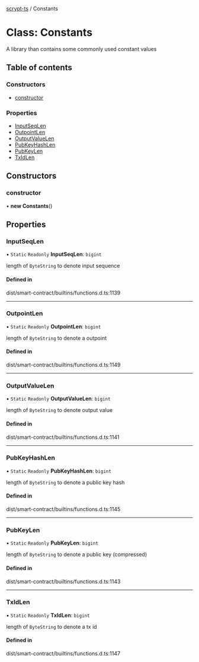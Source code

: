 [scrypt-ts](../README.md) / Constants

# Class: Constants

A library than contains some commonly used constant values

## Table of contents

### Constructors

- [constructor](Constants.md#constructor)

### Properties

- [InputSeqLen](Constants.md#inputseqlen)
- [OutpointLen](Constants.md#outpointlen)
- [OutputValueLen](Constants.md#outputvaluelen)
- [PubKeyHashLen](Constants.md#pubkeyhashlen)
- [PubKeyLen](Constants.md#pubkeylen)
- [TxIdLen](Constants.md#txidlen)

## Constructors

### constructor

• **new Constants**()

## Properties

### InputSeqLen

▪ `Static` `Readonly` **InputSeqLen**: `bigint`

length of `ByteString` to denote input sequence

#### Defined in

dist/smart-contract/builtins/functions.d.ts:1139

___

### OutpointLen

▪ `Static` `Readonly` **OutpointLen**: `bigint`

length of `ByteString` to denote a outpoint

#### Defined in

dist/smart-contract/builtins/functions.d.ts:1149

___

### OutputValueLen

▪ `Static` `Readonly` **OutputValueLen**: `bigint`

length of `ByteString` to denote output value

#### Defined in

dist/smart-contract/builtins/functions.d.ts:1141

___

### PubKeyHashLen

▪ `Static` `Readonly` **PubKeyHashLen**: `bigint`

length of `ByteString` to denote a public key hash

#### Defined in

dist/smart-contract/builtins/functions.d.ts:1145

___

### PubKeyLen

▪ `Static` `Readonly` **PubKeyLen**: `bigint`

length of `ByteString` to denote a public key (compressed)

#### Defined in

dist/smart-contract/builtins/functions.d.ts:1143

___

### TxIdLen

▪ `Static` `Readonly` **TxIdLen**: `bigint`

length of `ByteString` to denote a tx id

#### Defined in

dist/smart-contract/builtins/functions.d.ts:1147

